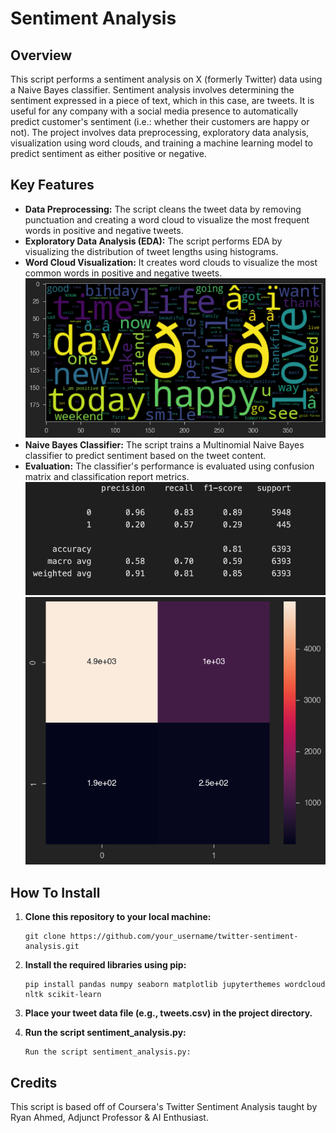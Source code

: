 # Sentiment Analysis

## Overview

This script performs a sentiment analysis on X (formerly Twitter) data using a Naive Bayes classifier. Sentiment analysis involves determining the sentiment expressed in a piece of text, which in this case, are tweets. It is useful for any company with a social media presence to automatically predict customer's sentiment (i.e.: whether their customers are happy or not). The project involves data preprocessing, exploratory data analysis, visualization using word clouds, and training a machine learning model to predict sentiment as either positive or negative.

## Key Features

- **Data Preprocessing:** The script cleans the tweet data by removing punctuation and creating a word cloud to visualize the most frequent words in positive and negative tweets.
- **Exploratory Data Analysis (EDA):** The script performs EDA by visualizing the distribution of tweet lengths using histograms.
- **Word Cloud Visualization:** It creates word clouds to visualize the most common words in positive and negative tweets.
![positive word cloud](run_images/pos_wordcloud.png)
- **Naive Bayes Classifier:** The script trains a Multinomial Naive Bayes classifier to predict sentiment based on the tweet content.
- **Evaluation:** The classifier's performance is evaluated using confusion matrix and classification report metrics.
![classification report](run_images/classification_report.png)
![confusion_matrix](run_images/confusion_matrix.png)


## How To Install

1. **Clone this repository to your local machine:**

    ```
    git clone https://github.com/your_username/twitter-sentiment-analysis.git
    ```
2. **Install the required libraries using pip:**
    ```
    pip install pandas numpy seaborn matplotlib jupyterthemes wordcloud nltk scikit-learn
    ```
3.  **Place your tweet data file (e.g., tweets.csv) in the project directory.**
4.  **Run the script sentiment_analysis.py:**
    ```
    Run the script sentiment_analysis.py:
    ```

## Credits

This script is based off of Coursera's Twitter Sentiment Analysis taught by Ryan Ahmed, Adjunct Professor & AI Enthusiast.

